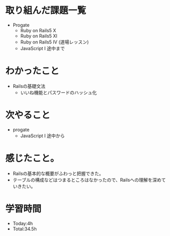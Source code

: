 # 取り組んだ課題一覧
- Progate
  - Ruby on Rails5 X
  - Ruby on Rails5 XI
  - Ruby on Rails5 IV (道場レッスン)
  - JavaScript I 途中まで

# わかったこと
- Railsの基礎文法
  - いいね機能とパスワードのハッシュ化

# 次やること
- progate
  - JavaScript I 途中から

# 感じたこと。
- Railsの基本的な概要がふわっと把握できた。
- テーブルの構成などはつまるところはなかったので、Railsへの理解を深めていきたい。

# 学習時間
- Today:4h
- Total:34.5h
